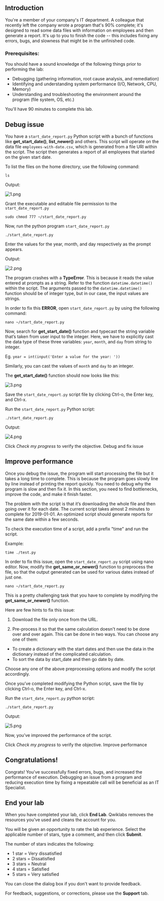 ## Introduction

You're a member of your company's IT department. A colleague that recently left the company wrote a program that's 90% complete; it's designed to read some data files with information on employees and then generate a report. It's up to you to finish the code -- this includes fixing any errors, bugs, and slowness that might be in the unfinished code.

### Prerequisites:

You should have a sound knowledge of the following things prior to performing the lab:

-   Debugging (gathering information, root cause analysis, and remediation)
-   Identifying and understanding system performance (I/O, Network, CPU, Memory)
-   Understanding and troubleshooting the environment around the program (file system, OS, etc.)

You'll have 90 minutes to complete this lab.


## Debug issue

You have a `start_date_report.py` Python script with a bunch of functions like **get_start_date()**, **list_newer()** and others. This script will operate on the data file `employees-with-date.csv`, which is generated from a file URI within the script. The script then generates a report of all employees that started on the given start date.

To list the files on the home directory, use the following command:

```ls```

Output:

![1.png](https://cdn.qwiklabs.com/RZhPwq997DgJBg%2FeBpkt9DEDMvdQPuydWoEJtRGswdI%3D)

Grant the executable and editable file permission to the `start_date_report.py`

```sudo chmod 777 ~/start_date_report.py```

Now, run the python program `start_date_report.py`

`````./start_date_report.py`````

Enter the values for the year, month, and day respectively as the prompt appears.

Output:

![2.png](https://cdn.qwiklabs.com/16pJzI0S3WNt5EItL1U%2B%2F%2Fl5cpHm1YpWQE5hdViMMC8%3D)

The program crashes with a **TypeError**. This is because it reads the value entered at prompts as a string. Refer to the function `datetime.datetime()` within the script. The arguments passed to the `datetime.datetime()` function should be of integer type, but in our case, the input values are strings.

In order to fix this **ERROR**, open `start_date_report.py` by using the following command:

```nano ~/start_date_report.py```

Now, search for **get_start_date()** function and typecast the string variable that’s taken from user input to the integer. Here, we have to explicitly cast the data type of these three variables: `year`, `month`, and `day` from string to integer.

Eg. `year = int(input('Enter a value for the year: '))`

Similarly, you can cast the values of `month` and `day` to an integer.

The **get_start_date()** function should now looks like this:

![3.png](https://cdn.qwiklabs.com/UkixUXjq1VZcfTdwNgRRB5vyEogaGP4JJAVAOo49ncQ%3D)

Save the `start_date_report.py` script file by clicking Ctrl-o, the Enter key, and Ctrl-x.

Run the `start_date_report.py` Python script:

```./start_date_report.py```

Output:

![4.png](https://cdn.qwiklabs.com/bg7SSC6whOLpD2VNoHOueT5%2FhrD07wefO3Rg0uAPkro%3D)

Click _Check my progress_ to verify the objective. Debug and fix issue

## Improve performance

Once you debug the issue, the program will start processing the file but it takes a long time to complete. This is because the program goes slowly line by line instead of printing the report quickly. You need to debug why the program is slow and then fix it. In this section, you need to find bottlenecks, improve the code, and make it finish faster.

The problem with the script is that it’s downloading the whole file and then going over it for each date. The current script takes almost 2 minutes to complete for 2019-01-01. An optimized script should generate reports for the same date within a few seconds.

To check the execution time of a script, add a prefix "time" and run the script.

Example:

```time ./test.py```

In order to fix this issue, open the `start_date_report.py` script using nano editor. Now, modify the **get_same_or_newer()** function to preprocess the file, so that the output generated can be used for various dates instead of just one.

```nano ~/start_date_report.py```

This is a pretty challenging task that you have to complete by modifying the **get_same_or_newer()** function.

Here are few hints to fix this issue:

1.  Download the file only once from the URL.
    
2.  Pre-process it so that the same calculation doesn't need to be done over and over again. This can be done in two ways. You can choose any one of them:
    

-   To create a dictionary with the start dates and then use the data in the dictionary instead of the complicated calculation.
-   To sort the data by start_date and then go date by date.

Choose any one of the above preprocessing options and modify the script accordingly.

Once you’ve completed modifying the Python script, save the file by clicking Ctrl-o, the Enter key, and Ctrl-x.

Run the `start_date_report.py` python script:

```./start_date_report.py```

Output:

![5.png](https://cdn.qwiklabs.com/GSHVDlzcRN%2F2563CTBoJzeMdHkiMz%2FfRZIgQsXNfp5E%3D)

Now, you’ve improved the performance of the script.

Click _Check my progress_ to verify the objective. Improve performance

## Congratulations!

Congrats! You've successfully fixed errors, bugs, and increased the performance of execution. Debugging an issue from a program and reducing execution time by fixing a repeatable call will be beneficial as an IT Specialist.

## End your lab

When you have completed your lab, click **End Lab**. Qwiklabs removes the resources you’ve used and cleans the account for you.

You will be given an opportunity to rate the lab experience. Select the applicable number of stars, type a comment, and then click **Submit**.

The number of stars indicates the following:

-   1 star = Very dissatisfied
-   2 stars = Dissatisfied
-   3 stars = Neutral
-   4 stars = Satisfied
-   5 stars = Very satisfied

You can close the dialog box if you don't want to provide feedback.

For feedback, suggestions, or corrections, please use the **Support** tab.